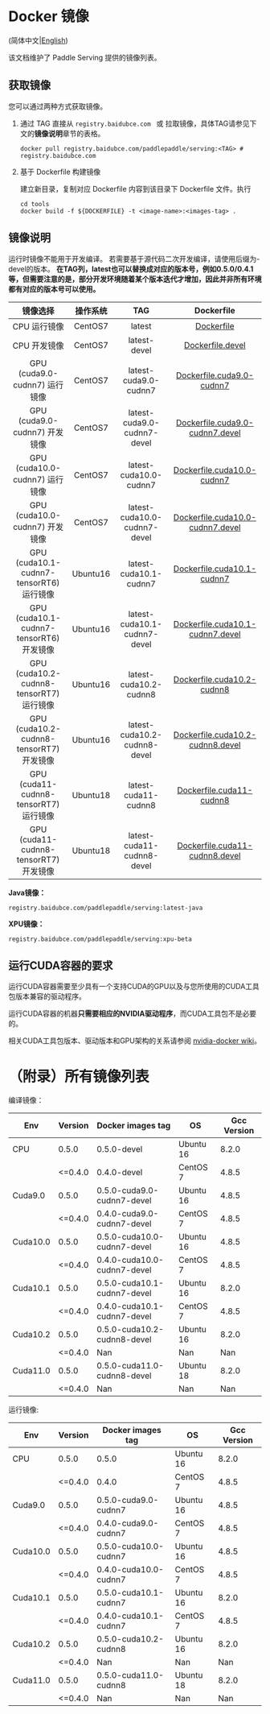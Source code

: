 # Docker 镜像

(简体中文|[English](DOCKER_IMAGES.md))

该文档维护了 Paddle Serving 提供的镜像列表。

## 获取镜像

您可以通过两种方式获取镜像。

1. 通过 TAG 直接从 `registry.baidubce.com ` 或 拉取镜像，具体TAG请参见下文的**镜像说明**章节的表格。

   ```shell
   docker pull registry.baidubce.com/paddlepaddle/serving:<TAG> # registry.baidubce.com
   ```

2. 基于 Dockerfile 构建镜像

   建立新目录，复制对应 Dockerfile 内容到该目录下 Dockerfile 文件。执行

   ```shell
   cd tools
   docker build -f ${DOCKERFILE} -t <image-name>:<images-tag> .
   ```
   


## 镜像说明

运行时镜像不能用于开发编译。
若需要基于源代码二次开发编译，请使用后缀为-devel的版本。
**在TAG列，latest也可以替换成对应的版本号，例如0.5.0/0.4.1等，但需要注意的是，部分开发环境随着某个版本迭代才增加，因此并非所有环境都有对应的版本号可以使用。**


|                         镜像选择                         |   操作系统    |             TAG              |                          Dockerfile                          |
| :----------------------------------------------------------: | :-----: | :--------------------------: | :----------------------------------------------------------: |
|                         CPU 运行镜像                          | CentOS7 |            latest            |              [Dockerfile](../tools/Dockerfile)               |
|                       CPU 开发镜像                        | CentOS7 |         latest-devel         |        [Dockerfile.devel](../tools/Dockerfile.devel)         |
|                 GPU (cuda9.0-cudnn7) 运行镜像                 | CentOS7 |    latest-cuda9.0-cudnn7     | [Dockerfile.cuda9.0-cudnn7](../tools/Dockerfile.cuda9.0-cudnn7) |
|               GPU (cuda9.0-cudnn7) 开发镜像          | CentOS7 | latest-cuda9.0-cudnn7-devel  | [Dockerfile.cuda9.0-cudnn7.devel](../tools/Dockerfile.cuda9.0-cudnn7.devel) |
|                GPU (cuda10.0-cudnn7) 运行镜像                 | CentOS7 |    latest-cuda10.0-cudnn7    | [Dockerfile.cuda10.0-cudnn7](../tools/Dockerfile.cuda10.0-cudnn7) |
|              GPU (cuda10.0-cudnn7) 开发镜像               | CentOS7 | latest-cuda10.0-cudnn7-devel | [Dockerfile.cuda10.0-cudnn7.devel](../tools/Dockerfile.cuda10.0-cudnn7.devel) |
|                GPU (cuda10.1-cudnn7-tensorRT6) 运行镜像                 | Ubuntu16 |    latest-cuda10.1-cudnn7    | [Dockerfile.cuda10.1-cudnn7](../tools/Dockerfile.cuda10.1-cudnn7) |
|              GPU (cuda10.1-cudnn7-tensorRT6) 开发镜像               | Ubuntu16 | latest-cuda10.1-cudnn7-devel | [Dockerfile.cuda10.1-cudnn7.devel](../tools/Dockerfile.cuda10.1-cudnn7.devel) |
|                GPU (cuda10.2-cudnn8-tensorRT7) 运行镜像                 | Ubuntu16|    latest-cuda10.2-cudnn8   | [Dockerfile.cuda10.2-cudnn8](../tools/Dockerfile.cuda10.2-cudnn8) |
|              GPU (cuda10.2-cudnn8-tensorRT7) 开发镜像               | Ubuntu16 | latest-cuda10.2-cudnn8-devel | [Dockerfile.cuda10.2-cudnn8.devel](../tools/Dockerfile.cuda10.2-cudnn8.devel) |
|                GPU (cuda11-cudnn8-tensorRT7) 运行镜像                 | Ubuntu18|    latest-cuda11-cudnn8   | [Dockerfile.cuda11-cudnn8](../tools/Dockerfile.cuda11-cudnn8) |
|              GPU (cuda11-cudnn8-tensorRT7) 开发镜像               | Ubuntu18 | latest-cuda11-cudnn8-devel | [Dockerfile.cuda11-cudnn8.devel](../tools/Dockerfile.cuda11-cudnn8.devel) |

**Java镜像：**
```
registry.baidubce.com/paddlepaddle/serving:latest-java
```

**XPU镜像：**
```
registry.baidubce.com/paddlepaddle/serving:xpu-beta
```


## 运行CUDA容器的要求

运行CUDA容器需要至少具有一个支持CUDA的GPU以及与您所使用的CUDA工具包版本兼容的驱动程序。

运行CUDA容器的机器**只需要相应的NVIDIA驱动程序**，而CUDA工具包不是必要的。

相关CUDA工具包版本、驱动版本和GPU架构的关系请参阅 [nvidia-docker wiki](https://github.com/NVIDIA/nvidia-docker/wiki/CUDA)。

# （附录）所有镜像列表

编译镜像：

| Env      | Version | Docker images tag            | OS        | Gcc Version |
|----------|---------|------------------------------|-----------|-------------|
|    CPU   | 0.5.0   | 0.5.0-devel                 | Ubuntu 16 |  8.2.0       |
|          | <=0.4.0 | 0.4.0-devel                  | CentOS 7  | 4.8.5       |
|  Cuda9.0 | 0.5.0 | 0.5.0-cuda9.0-cudnn7-devel    | Ubuntu 16 |  4.8.5       |
|          | <=0.4.0 | 0.4.0-cuda9.0-cudnn7-devel   | CentOS 7  | 4.8.5       |
| Cuda10.0 | 0.5.0 | 0.5.0-cuda10.0-cudnn7-devel | Ubuntu 16 |    4.8.5       |
|          | <=0.4.0 | 0.4.0-cuda10.0-cudnn7-devel  | CentOS 7  | 4.8.5       |
| Cuda10.1 | 0.5.0 | 0.5.0-cuda10.1-cudnn7-devel  | Ubuntu 16 |   8.2.0       |
|          | <=0.4.0 | 0.4.0-cuda10.1-cudnn7-devel    | CentOS 7  | 4.8.5     |
| Cuda10.2 | 0.5.0 | 0.5.0-cuda10.2-cudnn8-devel  | Ubuntu 16 |   8.2.0       |
|          | <=0.4.0 | Nan                          | Nan       | Nan         |
| Cuda11.0 | 0.5.0 | 0.5.0-cuda11.0-cudnn8-devel | Ubuntu 18 |    8.2.0       |
|          | <=0.4.0 | Nan                          | Nan       | Nan         |

运行镜像:

| Env      | Version | Docker images tag     | OS        | Gcc Version |
|----------|---------|-----------------------|-----------|-------------|
|    CPU   | 0.5.0   | 0.5.0                 | Ubuntu 16 | 8.2.0       |
|          | <=0.4.0 | 0.4.0                 | CentOS 7  | 4.8.5       |
|  Cuda9.0 | 0.5.0   | 0.5.0-cuda9.0-cudnn7   | Ubuntu 16 | 4.8.5      |
|          | <=0.4.0 | 0.4.0-cuda9.0-cudnn7  | CentOS 7  | 4.8.5       |
| Cuda10.0 | 0.5.0   | 0.5.0-cuda10.0-cudnn7 | Ubuntu 16 | 4.8.5       |
|          | <=0.4.0 | 0.4.0-cuda10.0-cudnn7 | CentOS 7  | 4.8.5       |
| Cuda10.1 | 0.5.0   | 0.5.0-cuda10.1-cudnn7 | Ubuntu 16 | 8.2.0       |
|          | <=0.4.0 | 0.4.0-cuda10.1-cudnn7 | CentOS 7  | 4.8.5       |
| Cuda10.2 | 0.5.0   | 0.5.0-cuda10.2-cudnn8 | Ubuntu 16 | 8.2.0       |
|          | <=0.4.0 | Nan                   | Nan       | Nan         |
| Cuda11.0 | 0.5.0   | 0.5.0-cuda11.0-cudnn8 | Ubuntu 18 | 8.2.0       |
|          | <=0.4.0 | Nan                   | Nan       | Nan         |

